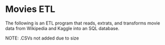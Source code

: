# Movies ETL

The following is an ETL program that reads, extrats, and transforms movie data from Wikipedia and Kaggle into an SQL database. 

NOTE: .CSVs not added due to size 
